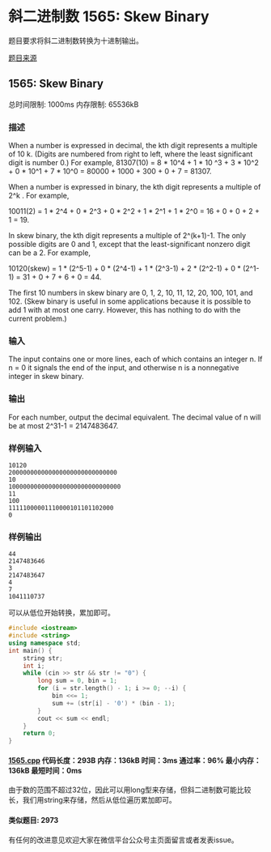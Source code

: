 # 斜二进制数 1565: Skew Binary

题目要求将斜二进制数转换为十进制输出。

[题目来源](http://bailian.openjudge.cn/practice/1565/)

## 1565: Skew Binary

总时间限制: 1000ms    内存限制: 65536kB

### 描述

When a number is expressed in decimal, the kth digit represents a multiple of 10 k. (Digits are numbered from right to left, where the least significant digit is number 0.) For example, 
81307(10) = 8 * 10^4 + 1 * 10 ^3 + 3 * 10^2 + 0 * 10^1 + 7 * 10^0
= 80000 + 1000 + 300 + 0 + 7
= 81307.

When a number is expressed in binary, the kth digit represents a multiple of 2^k . For example,

10011(2) = 1 * 2^4 + 0 * 2^3 + 0 * 2^2 + 1 * 2^1 + 1 * 2^0
= 16 + 0 + 0 + 2 + 1
= 19.

In skew binary, the kth digit represents a multiple of 2^(k+1)-1. The only possible digits are 0 and 1, except that the least-significant nonzero digit can be a 2. For example,

10120(skew) = 1 * (2^5-1) + 0 * (2^4-1) + 1 * (2^3-1) + 2 * (2^2-1) + 0 * (2^1-1)
= 31 + 0 + 7 + 6 + 0
= 44.

The first 10 numbers in skew binary are 0, 1, 2, 10, 11, 12, 20, 100, 101, and 102. (Skew binary is useful in some applications because it is possible to add 1 with at most one carry. However, this has nothing to do with the current problem.)

### 输入

The input contains one or more lines, each of which contains an integer n. If n = 0 it signals the end of the input, and otherwise n is a nonnegative integer in skew binary.

### 输出

For each number, output the decimal equivalent. The decimal value of n will be at most 2^31-1 = 2147483647.

### 样例输入
```
10120
200000000000000000000000000000
10
1000000000000000000000000000000
11
100
11111000001110000101101102000
0
```
### 样例输出
```
44
2147483646
3
2147483647
4
7
1041110737
```
可以从低位开始转换，累加即可。
```cpp
#include <iostream>
#include <string>
using namespace std;
int main() {
	string str;
	int i;
	while (cin >> str && str != "0") {
		long sum = 0, bin = 1;
		for (i = str.length() - 1; i >= 0; --i) {
			bin <<= 1;
			sum += (str[i] - '0') * (bin - 1);
		}
		cout << sum << endl;
	}
	return 0;
}
```
#### [1565.cpp](/Code/1500-1599/1565.cpp) 代码长度：293B 内存：136kB 时间：3ms 通过率：96% 最小内存：136kB  最短时间：0ms

由于数的范围不超过32位，因此可以用long型来存储，但斜二进制数可能比较长，我们用string来存储，然后从低位遍历累加即可。

#### 类似题目: 2973

有任何的改进意见欢迎大家在微信平台公众号主页面留言或者发表issue。
